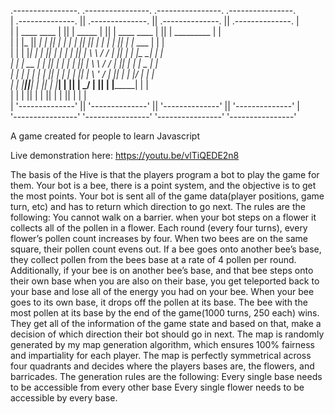  .----------------.  .----------------.  .----------------.  .----------------.                                                 
| .--------------. || .--------------. || .--------------. || .--------------. |                                               
| |  ____  ____  | || |     _____    | || | ____   ____  | || |  _________   | |                                               
| | |_   ||   _| | || |    |_   _|   | || ||_  _| |_  _| | || | |_   ___  |  | |                                               
| |   | |__| |   | || |      | |     | || |  \ \   / /   | || |   | |_  \_|  | |                                               
| |   |  __  |   | || |      | |     | || |   \ \ / /    | || |   |  _|  _   | |                                               
| |  _| |  | |_  | || |     _| |_    | || |    \ ' /     | || |  _| |___/ |  | |                                               
| | |____||____| | || |    |_____|   | || |     \_/      | || | |_________|  | |                                               
| |              | || |              | || |              | || |              | |                                               
| '--------------' || '--------------' || '--------------' || '--------------' |                                               
 '----------------'  '----------------'  '----------------'  '----------------'                                                 
 
 A game created for people to learn Javascript

Live demonstration here:
https://youtu.be/vlTiQEDE2n8

The basis of the Hive is that the players program a bot to play the game for them. Your bot is a bee, there is a point system, and the objective is to get the most points. Your bot is sent all of the game data(player positions, game turn, etc) and has to return which direction to go next.
The rules are the following:
You cannot walk on a barrier.
when your bot steps on a flower it collects all of the pollen in a flower. 
Each round (every four turns), every flower’s pollen count increases by four. 
When two bees are on the same square, their pollen count evens out. 
If a bee goes onto another bee’s base, they collect pollen from the bees base at a rate of 4 pollen per round.
Additionally, if your bee is on another bee’s base, and that bee steps onto their own base when you are also on their base, you get teleported back to your base and lose all of the energy you had on your bee. 
When your bee goes to its own base, it drops off the pollen at its base. 
The bee with the most pollen at its base by the end of the game(1000 turns, 250 each) wins. 
They get all of the information of the game state and based on that, make a decision of which direction their bot should go in next. The map is randomly generated by my map generation algorithm, which ensures 100% fairness and impartiality for each player. The map is perfectly symmetrical across four quadrants and decides where the players bases are, the flowers, and barricades. The generation rules are the following:
Every single base needs to be accessible from every other base
Every single flower needs to be accessible by every base.
